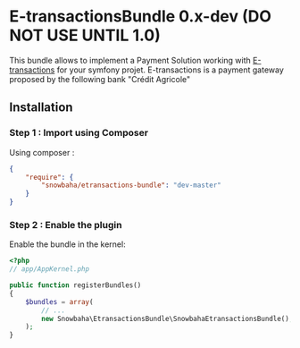# E-transactionsBundle 0.x-dev (DO NOT USE UNTIL 1.0)


This bundle allows to implement a Payment Solution working with [E-transactions](https://www.e-transactions.fr) for your symfony projet.
E-transactions is a payment gateway proposed by the following bank "Crédit Agricole"

## Installation
### Step 1 : Import using Composer
Using composer :
```json
{
    "require": {
        "snowbaha/etransactions-bundle": "dev-master"
    }
}
```

### Step 2 : Enable the plugin
Enable the bundle in the kernel:
```php
<?php
// app/AppKernel.php

public function registerBundles()
{
    $bundles = array(
        // ...
        new Snowbaha\EtransactionsBundle\SnowbahaEtransactionsBundle(),
    );
}
```
